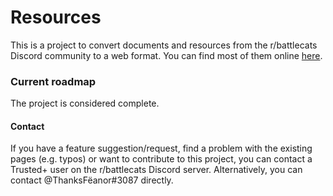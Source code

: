 # Resources

This is a project to convert documents and resources from the r/battlecats Discord community to a web format.
You can find most of them online [here](https://thanksfeanor.pythonanywhere.com/guides/top.html).


### Current roadmap
The project is considered complete.


#### Contact
If you have a feature suggestion/request, find a problem with the existing pages (e.g. typos) or want to contribute to this project, you can contact a Trusted+ user on the r/battlecats Discord server. Alternatively, you can contact @ThanksFëanor#3087 directly.
